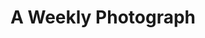 ---
title: "A Weekly Photograph"
link: https://medium.com/a-weekly-photograph
description: <script async src="https://static.medium.com/embed.js"></script><a class="m-collection" href="https://medium.com/a-weekly-photograph">A Weekly Photograph</a>
---